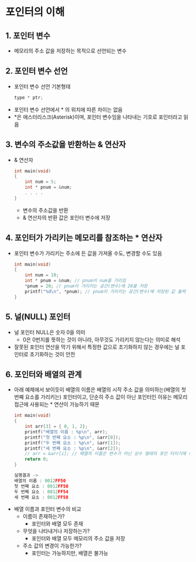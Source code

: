 # 포인터의 이해

## 1. 포인터 변수
- 메모리의 주소 값을 저장하는 목적으로 선언되는 변수

## 2. 포인터 변수 선언
- 포인터 변수 선언 기본형태
    ```c
    type * ptr;
    ```
- 포인터 변수 선언에서 * 의 위치에 따른 차이는 없음
- *은 애스터리스크(Asterisk)이며, 포인터 변수임을 나타내는 기호로 포인터라고 읽음

## 3. 변수의 주소값을 반환하는 & 연산자
- & 연산자
    ```c
    int main(void)
    {
        int num = 5;
        int * pnum = &num;
        . . . .
    }
    ```
    - 변수의 주소값을 반환
    - & 연산자의 반환 값은 포인터 변수에 저장

## 4. 포인터가 가리키는 메모리를 참조하는 * 연산자
- 포인터 변수가 가리키는 주소에 든 값을 가져올 수도, 변경할 수도 있음
    ```c
    int main(void)
    {
        int num = 10;
        int * pnum = &num; // pnum이 num을 가리킴
        *pnum = 20; // pnum이 가리키는 공간(변수)에 20을 저장
        printf("%d\n", *pnum); // pnum이 가리키는 공간(변수)에 저장된 값 출력
    }
    ```

## 5. 널(NULL) 포인터
- 널 포인터 NULL은 숫자 0을 의미
    - 0은 0번지를 뜻하는 것이 아니라, 아무것도 가리키지 않는다는 의미로 해석
- 잘못된 포인터 연산을 막기 위해서 특정한 값으로 초기화하지 않는 경우에는 널 포인터로 초기화하는 것이 안전

## 6. 포인터와 배열의 관계
- 아래 예제에서 보이듯이 배열의 이름은 배열의 시작 주소 값을 의미하는(배열의 첫 번째 요소를 가리키는) 포인터이고, 단순히 주소 값이 아닌 포인터인 이유는 메모리 접근에 사용되는 * 연산이 가능하기 때문
    ```c
    int main(void)
    {
        int arr[3] = { 0, 1, 2};
        printf("배열의 이름 : %p\n", arr);
        printf("첫 번째 요소 : %p\n", &arr[0]);
        printf("두 번째 요소 : %p\n", &arr[1]);
        printf("세 번째 요소 : %p\n", &arr[2]);
        // arr = &arr[i]; // 배열의 이름은 변수가 아닌 상수 형태의 포인 터이기에 대입연산이 불가능하다. 따라서, 이 문장은 컴파일 에러를 일으킨다.
        return 0;
    }

    실행결과 ->
    배열의 이름 : 0012FF50
    첫 번째 요소 : 0012FF50
    두 번째 요소 : 0012FF54
    세 번째 요소 : 0012FF58
    ```
- 배열 이름과 포인터 변수의 비교
    - 이름이 존재하는가?
        - 포인터와 배열 모두 존재
    - 무엇을 나타내거나 저장하는가?
        - 포인터와 배열 모두 메모리의 주소 값을 저장
    - 주소 값의 변경이 가능한가?
        - 포인터는 가능하지만, 배열은 불가능
